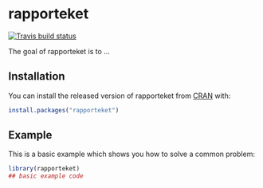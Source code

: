 # rapporteket

<!-- badges: start -->
[![Travis build status](https://travis-ci.org/Rapporteket/rapporteket.svg?branch=master)](https://travis-ci.org/Rapporteket/rapporteket)
<!-- badges: end -->

The goal of rapporteket is to ...

## Installation

You can install the released version of rapporteket from [CRAN](https://CRAN.R-project.org) with:

``` r
install.packages("rapporteket")
```

## Example

This is a basic example which shows you how to solve a common problem:

``` r
library(rapporteket)
## basic example code
```

